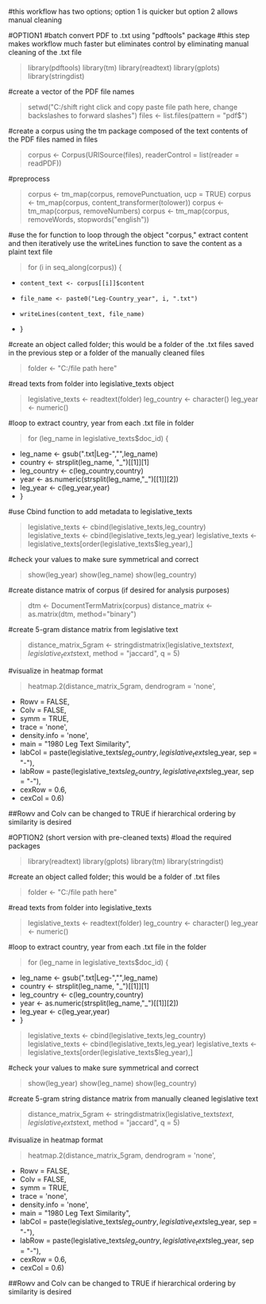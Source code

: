 #this workflow has two options; option 1 is quicker but option 2 allows manual cleaning

#OPTION1
#batch convert PDF to .txt using "pdftools" package
#this step makes workflow much faster but eliminates control by eliminating manual cleaning of the .txt file

> library(pdftools)
> library(tm)
> library(readtext)
> library(gplots)
> library(stringdist)

#create a vector of the PDF file names
> setwd("C:/shift right click and copy paste file path here, change backslashes to forward slashes")
> files <- list.files(pattern = "pdf$")

#create a corpus using the tm package composed of the text contents of the PDF files named in files
> corpus <- Corpus(URISource(files), readerControl = list(reader = readPDF))

#preprocess
> corpus <- tm_map(corpus, removePunctuation, ucp = TRUE)
> corpus <- tm_map(corpus, content_transformer(tolower))
> corpus <- tm_map(corpus, removeNumbers)
> corpus <- tm_map(corpus, removeWords, stopwords("english"))

#use the for function to loop through the object "corpus," extract content and then iteratively use the writeLines function to save the content as a plaint text file 
> for (i in seq_along(corpus)) {
+     content_text <- corpus[[i]]$content
+     file_name <- paste0("Leg-Country_year", i, ".txt")
+     writeLines(content_text, file_name)
+ }

#create an object called folder; this would be a folder of the .txt files saved in the previous step or a folder of the manually cleaned files
> folder <- "C:/file path here"

#read texts from folder into legislative_texts object
> legislative_texts <- readtext(folder)
> leg_country <- character()
> leg_year <- numeric()

#loop to extract country, year from each .txt file in folder
> for (leg_name in legislative_texts$doc_id) {
+ leg_name <- gsub(".txt|Leg-","",leg_name)
+ country <- strsplit(leg_name, "_")[[1]][1]
+ leg_country <- c(leg_country,country) 
+ year <- as.numeric(strsplit(leg_name,"_")[[1]][2]) 
+ leg_year <- c(leg_year,year)
+ }

#use Cbind function to add metadata to legislative_texts
> legislative_texts <- cbind(legislative_texts,leg_country)
> legislative_texts <- cbind(legislative_texts,leg_year)
> legislative_texts <- legislative_texts[order(legislative_texts$leg_year),]

#check your values to make sure symmetrical and correct
> show(leg_year)
> show(leg_name)
> show(leg_country)

#create distance matrix of corpus (if desired for analysis purposes)
> dtm <- DocumentTermMatrix(corpus)
> distance_matrix <- as.matrix(dtm, method="binary")

#create 5-gram distance matrix from legislative text
> distance_matrix_5gram <- stringdistmatrix(legislative_texts$text, legislative_texts$text, method = "jaccard", q = 5)

#visualize in heatmap format
> heatmap.2(distance_matrix_5gram, dendrogram = 'none',
+ Rowv = FALSE,
+ Colv = FALSE,
+ symm = TRUE,
+ trace = 'none',
+ density.info = 'none',
+ main = "1980 Leg Text Similarity",
+ labCol = paste(legislative_texts$leg_country, legislative_texts$leg_year, sep = "-"),
+ labRow = paste(legislative_texts$leg_country, legislative_texts$leg_year, sep = "-"),
+ cexRow = 0.6,
+ cexCol = 0.6)

##Rowv and Colv can be changed to TRUE if hierarchical ordering by similarity is desired

#OPTION2 (short version with pre-cleaned texts)
#load the required packages 
> library(readtext)
> library(gplots)
> library(tm)
> library(stringdist)

#create an object called folder; this would be a folder of .txt files
> folder <- "C:/file path here"

#read texts from folder into legislative_texts
> legislative_texts <- readtext(folder)
> leg_country <- character()
> leg_year <- numeric()

#loop to extract country, year from each .txt file in the folder
> for (leg_name in legislative_texts$doc_id) {
+ leg_name <- gsub(".txt|Leg-","",leg_name)
+ country <- strsplit(leg_name, "_")[[1]][1]
+ leg_country <- c(leg_country,country) 
+ year <- as.numeric(strsplit(leg_name,"_")[[1]][2]) 
+ leg_year <- c(leg_year,year)
+ }
> legislative_texts <- cbind(legislative_texts,leg_country)
> legislative_texts <- cbind(legislative_texts,leg_year)
> legislative_texts <- legislative_texts[order(legislative_texts$leg_year),]

#check your values to make sure symmetrical and correct
> show(leg_year)
> show(leg_name)
> show(leg_country)

#create 5-gram string distance matrix from manually cleaned legislative text
> distance_matrix_5gram <- stringdistmatrix(legislative_texts$text, legislative_texts$text, method = "jaccard", q = 5)

#visualize in heatmap format
> heatmap.2(distance_matrix_5gram, dendrogram = 'none',
+ Rowv = FALSE,
+ Colv = FALSE,
+ symm = TRUE,
+ trace = 'none',
+ density.info = 'none',
+ main = "1980 Leg Text Similarity",
+ labCol = paste(legislative_texts$leg_country, legislative_texts$leg_year, sep = "-"),
+ labRow = paste(legislative_texts$leg_country, legislative_texts$leg_year, sep = "-"),
+ cexRow = 0.6,
+ cexCol = 0.6)

##Rowv and Colv can be changed to TRUE if hierarchical ordering by similarity is desired
